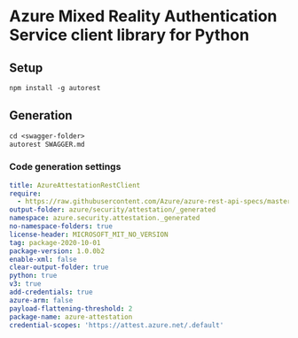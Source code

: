# Azure Mixed Reality Authentication Service client library for Python

## Setup

```ps
npm install -g autorest
```

## Generation

```ps
cd <swagger-folder>
autorest SWAGGER.md
```

### Code generation settings

```yaml
title: AzureAttestationRestClient
require: 
  - https://raw.githubusercontent.com/Azure/azure-rest-api-specs/master/specification/attestation/data-plane/readme.md
output-folder: azure/security/attestation/_generated
namespace: azure.security.attestation._generated
no-namespace-folders: true
license-header: MICROSOFT_MIT_NO_VERSION
tag: package-2020-10-01
package-version: 1.0.0b2
enable-xml: false
clear-output-folder: true
python: true
v3: true
add-credentials: true
azure-arm: false
payload-flattening-threshold: 2
package-name: azure-attestation
credential-scopes: 'https://attest.azure.net/.default'

```
